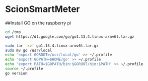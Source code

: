 # ScionSmartMeter

##Install GO on the raspberry pi

```bash
cd /tmp
wget https://dl.google.com/go/go1.13.4.linux-armv6l.tar.gz

sudo tar -xvf go1.13.4.linux-armv6l.tar.gz
sudo mv go /usr/local
echo 'export GOROOT=/usr/local/go' >> ~/.profile
echo 'export GOPATH=$HOME/go' >> ~/.profile
echo 'export PATH=$GOPATH/bin:$GOROOT/bin:$PATH' >> ~/.profile
source ~/.profile
go version
```





